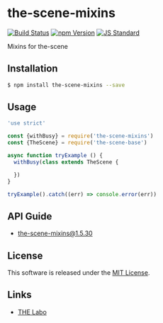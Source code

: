 the-scene-mixins
==========

<!---
This file is generated by ape-tmpl. Do not update manually.
--->

<!-- Badge Start -->
<a name="badges"></a>

[![Build Status][bd_travis_shield_url]][bd_travis_url]
[![npm Version][bd_npm_shield_url]][bd_npm_url]
[![JS Standard][bd_standard_shield_url]][bd_standard_url]

[bd_repo_url]: https://github.com/the-labo/the-scene-mixins
[bd_travis_url]: http://travis-ci.org/the-labo/the-scene-mixins
[bd_travis_shield_url]: http://img.shields.io/travis/the-labo/the-scene-mixins.svg?style=flat
[bd_travis_com_url]: http://travis-ci.com/the-labo/the-scene-mixins
[bd_travis_com_shield_url]: https://api.travis-ci.com/the-labo/the-scene-mixins.svg?token=
[bd_license_url]: https://github.com/the-labo/the-scene-mixins/blob/master/LICENSE
[bd_codeclimate_url]: http://codeclimate.com/github/the-labo/the-scene-mixins
[bd_codeclimate_shield_url]: http://img.shields.io/codeclimate/github/the-labo/the-scene-mixins.svg?style=flat
[bd_codeclimate_coverage_shield_url]: http://img.shields.io/codeclimate/coverage/github/the-labo/the-scene-mixins.svg?style=flat
[bd_gemnasium_url]: https://gemnasium.com/the-labo/the-scene-mixins
[bd_gemnasium_shield_url]: https://gemnasium.com/the-labo/the-scene-mixins.svg
[bd_npm_url]: http://www.npmjs.org/package/the-scene-mixins
[bd_npm_shield_url]: http://img.shields.io/npm/v/the-scene-mixins.svg?style=flat
[bd_standard_url]: http://standardjs.com/
[bd_standard_shield_url]: https://img.shields.io/badge/code%20style-standard-brightgreen.svg

<!-- Badge End -->


<!-- Description Start -->
<a name="description"></a>

Mixins for the-scene

<!-- Description End -->


<!-- Overview Start -->
<a name="overview"></a>



<!-- Overview End -->


<!-- Sections Start -->
<a name="sections"></a>

<!-- Section from "doc/guides/01.Installation.md.hbs" Start -->

<a name="section-doc-guides-01-installation-md"></a>

Installation
-----

```bash
$ npm install the-scene-mixins --save
```


<!-- Section from "doc/guides/01.Installation.md.hbs" End -->

<!-- Section from "doc/guides/02.Usage.md.hbs" Start -->

<a name="section-doc-guides-02-usage-md"></a>

Usage
---------

```javascript
'use strict'

const {withBusy} = require('the-scene-mixins')
const {TheScene} = require('the-scene-base')

async function tryExample () {
  withBusy(class extends TheScene {

  })
}

tryExample().catch((err) => console.error(err))

```


<!-- Section from "doc/guides/02.Usage.md.hbs" End -->

<!-- Section from "doc/guides/10.API Guide.md.hbs" Start -->

<a name="section-doc-guides-10-a-p-i-guide-md"></a>

API Guide
-----

+ [the-scene-mixins@1.5.30](./doc/api/api.md)


<!-- Section from "doc/guides/10.API Guide.md.hbs" End -->


<!-- Sections Start -->


<!-- LICENSE Start -->
<a name="license"></a>

License
-------
This software is released under the [MIT License](https://github.com/the-labo/the-scene-mixins/blob/master/LICENSE).

<!-- LICENSE End -->


<!-- Links Start -->
<a name="links"></a>

Links
------

+ [THE Labo][t_h_e_labo_url]

[t_h_e_labo_url]: https://github.com/the-labo

<!-- Links End -->
